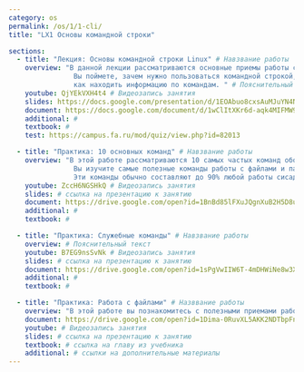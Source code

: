 ```yaml
---
category: os
permalink: /os/1/1-cli/
title: "LX1 Основы командной строки"

sections:
  - title: "Лекция: Основы командной строки Linux" # Навзвание работы
    overview: "В данной лекции рассматриваются основные приемы работы с командной строкой Linux. 
    			Вы поймете, зачем нужно пользоваться командной строкой, какова структура команды, 
    			как находить информацию по командам. " # Пояснительный текст
    youtube: QjYEkVXH4t4 # Видеозапись занятия
    slides: https://docs.google.com/presentation/d/1EOAbuo8cxsAuMJuYN4NUjg5ek__IJpRK_Y2PiAI2VzI/edit?usp=sharing # ссылка на презентацию к занятию
    document: https://docs.google.com/document/d/1wClItXKr6d-aqk4MIFMW99mA4Z4UO64h3l9BXINbyIk/edit?usp=sharing # ссылка на методические указания
    additional: # 
    textbook: # 
    test: https://campus.fa.ru/mod/quiz/view.php?id=82013

  - title: "Практика: 10 основных команд" # Навзвание работы
    overview: "В этой работе рассматриваются 10 самых частых команд оболочки bash.
    			Вы изучите самые полезные команды работы с файлами и папками. 
    			Эти команды обычно составляют до 90% любой работы сисадмина." # Пояснительный текст
    youtube: ZccH6NGSHkQ # Видеозапись занятия
    slides: # ссылка на презентацию к занятию
    document: https://drive.google.com/open?id=1BnBd85lFXuJQgnXuB2H5D8utUoMLq6hZEDNnZ8NOwHs # ссылка на методические указания
    additional: # 
    textbook: # 

  - title: "Практика: Служебные команды" # Навзвание работы
    overview: # Пояснительный текст
    youtube: B7EG9nsSvNk # Видеозапись занятия
    slides: # ссылка на презентацию к занятию
    document: https://drive.google.com/open?id=1sPgVwIIW6T-4mDHWiNe8w3XihNe43y_65yicqiR1qdg # ссылка на методические указания
    additional: # 
    textbook: # 

  - title: "Практика: Работа с файлами" # Назввание работы
    overview: "В этой работе вы познакомитесь с полезными приемами работы с файлами - созданием жестких и символических ссылок, командами архивации файлов."
    document: https://drive.google.com/open?id=1Dima-0RuvXL5AKK2NDTbpFnqcMuc-mL3TaXFWe_hlYw
    youtube: # Видеозапись занятия
    slides: # ссылка на презентацию к занятию
    textbook: # ссылка на главу из учебника
    additional: # ссылки на дополнительные материалы
---
```


